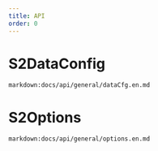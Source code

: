 ```yaml
---
title: API
order: 0
---
```

# S2DataConfig

`markdown:docs/api/general/dataCfg.en.md`

# S2Options

`markdown:docs/api/general/options.en.md`
